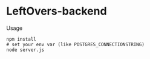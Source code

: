 # LeftOvers-backend

Usage
```
npm install
# set your env var (like POSTGRES_CONNECTIONSTRING)
node server.js
```
